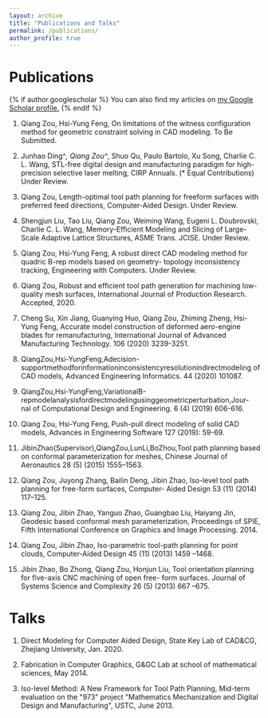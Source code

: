 ```yaml
---
layout: archive
title: "Publications and Talks"
permalink: /publications/
author_profile: true
---
```


Publications
======

{% if author.googlescholar %}
  You can also find my articles on <u><a href="{{author.googlescholar}}">my Google Scholar profile</a>.</u>
{% endif %}

1. Qiang Zou, Hsi-Yung Feng, On limitations of the witness configuration method for geometric constraint solving in CAD modeling. To Be Submitted.

1. Junhao Ding^*, Qiang Zou^*, Shuo Qu, Paulo Bartolo, Xu Song, Charlie C. L. Wang, STL-free digital design and manufacturing paradigm for high-precision selective laser melting, CIRP Annuals. (* Equal Contributions) Under Review.

1. Qiang Zou, Length-optimal tool path planning for freeform surfaces with preferred feed directions, Computer-Aided Design. Under Review.

1. Shengjun Liu, Tao Liu, Qiang Zou, Weiming Wang, Eugeni L. Doubrovski, Charlie C. L. Wang, Memory-Efficient Modeling and Slicing of Large-Scale Adaptive Lattice Structures, ASME Trans. JCISE. Under Review.

1. Qiang Zou, Hsi-Yung Feng, A robust direct CAD modeling method for quadric B-rep models based on geometry- topology inconsistency tracking, Engineering with Computers. Under Review.

1. Qiang Zou, Robust and efficient tool path generation for machining low-quality mesh surfaces, International Journal of Production Research. Accepted, 2020.

1. Cheng Su, Xin Jiang, Guanying Huo, Qiang Zou, Zhiming Zheng, Hsi-Yung Feng, Accurate model construction of deformed aero-engine blades for remanufacturing, International Journal of Advanced Manufacturing Technology. 106 (2020) 3239-3251.

1. QiangZou,Hsi-YungFeng,Adecision-supportmethodforinformationinconsistencyresolutionindirectmodeling of CAD models, Advanced Engineering Informatics. 44 (2020) 101087.

1. QiangZou,Hsi-YungFeng,VariationalB-repmodelanalysisfordirectmodelingusinggeometricperturbation,Jour- nal of Computational Design and Engineering. 6 (4) (2019) 606-616.

1. Qiang Zou, Hsi-Yung Feng, Push-pull direct modeling of solid CAD models, Advances in Engineering Software 127 (2019): 59-69.

1. JibinZhao(Supervisor),QiangZou,LunLi,BoZhou,Tool path planning based on conformal parameterization for meshes, Chinese Journal of Aeronautics 28 (5) (2015) 1555–1563.
1. Qiang Zou, Juyong Zhang, Bailin Deng, Jibin Zhao, Iso-level tool path planning for free-form surfaces, Computer- Aided Design 53 (11) (2014) 117–125.
1. Qiang Zou, Jibin Zhao, Yanguo Zhao, Guangbao Liu, Haiyang Jin, Geodesic based conformal mesh parameterization, Proceedings of SPIE, Fifth International Conference on Graphics and Image Processing. 2014.

1. Qiang Zou, Jibin Zhao, Iso-parametric tool-path planning for point clouds, Computer-Aided Design 45 (11) (2013) 1459 –1468.

1. Jibin Zhao, Bo Zhong, Qiang Zou, Honjun Liu, Tool orientation planning for five-axis CNC machining of open free- form surfaces. Journal of Systems Science and Complexity 26 (5) (2013) 667 –675.
<!-- 15. Jibin Zhao, Qiang Zou, Dianhai Liu, Lun Li, CNC trajectory generation for triangle meshes based on conformal parametrization, CN104570928A. 2015. (Chinese Patent) -->


Talks
======

1. Direct Modeling for Computer Aided Design, State Key Lab of CAD&CG, Zhejiang University, Jan. 2020.

1. Fabrication in Computer Graphics, G&GC Lab at school of mathematical sciences, May 2014.

1. Iso-level Method: A New Framework for Tool Path Planning, Mid-term evaluation on the "973" project "Mathematics Mechanization and Digital Design and Manufacturing", USTC, June 2013.

<!-- {% include base_path %}

{% for post in site.publications reversed %}
  {% include archive-single.html %}
{% endfor %} -->
